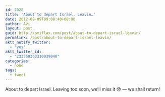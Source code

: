 ```yaml
---
id: 2028
title: 'About to depart Israel. Leavin…'
date: 2012-08-09T09:08:40+00:00
author: Avi
layout: post
guid: http://aviflax.com/post/about-to-depart-israel-leavin/
permalink: /post/about-to-depart-israel-leavin/
aktt_notify_twitter:
  - 'yes'
aktt_twitter_id:
  - "233550363310039040"
categories:
  - none
tags:
  - tweet
---
```

About to depart Israel. Leaving too soon, we’ll miss it 😞 — we shall return!